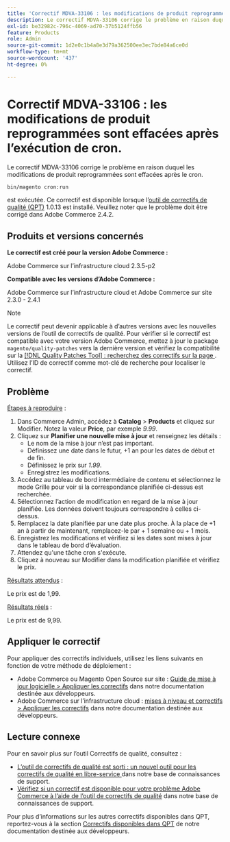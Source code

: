 ```yaml
---
title: 'Correctif MDVA-33106 : les modifications de produit reprogrammées sont effacées après l’exécution de cron'
description: Le correctif MDVA-33106 corrige le problème en raison duquel les modifications de produit reprogrammées sont effacées après le cron.
exl-id: be32982c-796c-4069-ad70-37b5124ffb56
feature: Products
role: Admin
source-git-commit: 1d2e0c1b4a8e3d79a362500ee3ec7bde84a6ce0d
workflow-type: tm+mt
source-wordcount: '437'
ht-degree: 0%

---
```


# Correctif MDVA-33106 : les modifications de produit reprogrammées sont effacées après l’exécution de cron.

Le correctif MDVA-33106 corrige le problème en raison duquel les modifications de produit reprogrammées sont effacées après le cron.

```bash
bin/magento cron:run
```

est exécutée. Ce correctif est disponible lorsque l’[outil de correctifs de qualité (QPT)](https://devdocs.magento.com/guides/v2.4/comp-mgr/patching.html#mqp) 1.0.13 est installé. Veuillez noter que le problème doit être corrigé dans Adobe Commerce 2.4.2.

## Produits et versions concernés

**Le correctif est créé pour la version Adobe Commerce :**

Adobe Commerce sur l’infrastructure cloud 2.3.5-p2

**Compatible avec les versions d’Adobe Commerce :**

Adobe Commerce sur l’infrastructure cloud et Adobe Commerce sur site 2.3.0 - 2.4.1

>[!NOTE]
>
>Le correctif peut devenir applicable à d’autres versions avec les nouvelles versions de l’outil de correctifs de qualité. Pour vérifier si le correctif est compatible avec votre version Adobe Commerce, mettez à jour le package `magento/quality-patches` vers la dernière version et vérifiez la compatibilité sur la [[!DNL Quality Patches Tool] : recherchez des correctifs sur la page ](https://devdocs.magento.com/quality-patches/tool.html#patch-grid). Utilisez l’ID de correctif comme mot-clé de recherche pour localiser le correctif.

## Problème

<u>Étapes à reproduire</u> :

1. Dans Commerce Admin, accédez à **Catalog** > **Products** et cliquez sur Modifier. Notez la valeur **Price**, par exemple *9.99*.
1. Cliquez sur **Planifier une nouvelle mise à jour** et renseignez les détails :
   * Le nom de la mise à jour n’est pas important.
   * Définissez une date dans le futur, +1 an pour les dates de début et de fin.
   * Définissez le prix sur *1.99*.
   * Enregistrez les modifications.
1. Accédez au tableau de bord intermédiaire de contenu et sélectionnez le mode Grille pour voir si la correspondance planifiée ci-dessus est recherchée.
1. Sélectionnez l’action de modification en regard de la mise à jour planifiée. Les données doivent toujours correspondre à celles ci-dessus.
1. Remplacez la date planifiée par une date plus proche. À la place de +1 an à partir de maintenant, remplacez-le par + 1 semaine ou + 1 mois.
1. Enregistrez les modifications et vérifiez si les dates sont mises à jour dans le tableau de bord d’évaluation.
1. Attendez qu&#39;une tâche cron s&#39;exécute.
1. Cliquez à nouveau sur Modifier dans la modification planifiée et vérifiez le prix.

<u>Résultats attendus</u> :

Le prix est de 1,99.

<u>Résultats réels</u> :

Le prix est de 9,99.

## Appliquer le correctif

Pour appliquer des correctifs individuels, utilisez les liens suivants en fonction de votre méthode de déploiement :

* Adobe Commerce ou Magento Open Source sur site : [Guide de mise à jour logicielle > Appliquer les correctifs](https://devdocs.magento.com/guides/v2.4/comp-mgr/patching/mqp.html) dans notre documentation destinée aux développeurs.
* Adobe Commerce sur l’infrastructure cloud : [mises à niveau et correctifs > Appliquer les correctifs](https://devdocs.magento.com/cloud/project/project-patch.html) dans notre documentation destinée aux développeurs.

## Lecture connexe

Pour en savoir plus sur l’outil Correctifs de qualité, consultez :

* [ L’outil de correctifs de qualité est sorti : un nouvel outil pour les correctifs de qualité en libre-service ](/help/announcements/adobe-commerce-announcements/magento-quality-patches-released-new-tool-to-self-serve-quality-patches.md) dans notre base de connaissances de support.
* [Vérifiez si un correctif est disponible pour votre problème Adobe Commerce à l’aide de l’outil de correctifs de qualité](/help/support-tools/patches-available-in-qpt-tool/check-patch-for-magento-issue-with-magento-quality-patches.md) dans notre base de connaissances de support.

Pour plus d’informations sur les autres correctifs disponibles dans QPT, reportez-vous à la section [Correctifs disponibles dans QPT](https://devdocs.magento.com/quality-patches/tool.html#patch-grid) de notre documentation destinée aux développeurs.
